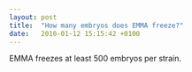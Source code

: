 ```yaml
---
layout: post
title:  "How many embryos does EMMA freeze?"
date:   2010-01-12 15:15:42 +0100
---
```


EMMA freezes at least 500 embryos per strain.